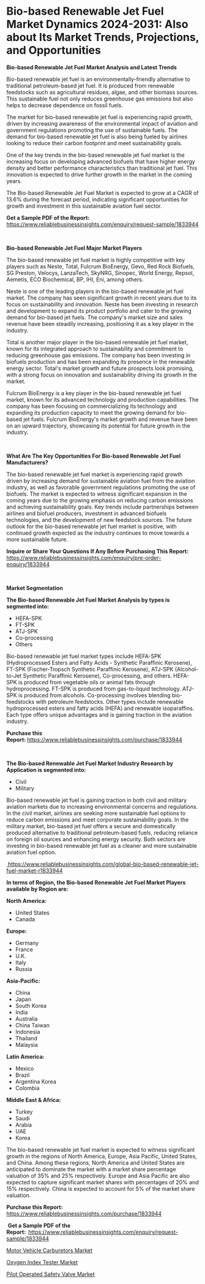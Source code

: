 <p><h1>Bio-based Renewable Jet Fuel Market Dynamics 2024-2031: Also about Its Market Trends, Projections, and Opportunities</h1></p><p><strong>Bio-based Renewable Jet Fuel Market Analysis and Latest Trends</strong></p>
<p><p>Bio-based renewable jet fuel is an environmentally-friendly alternative to traditional petroleum-based jet fuel. It is produced from renewable feedstocks such as agricultural residues, algae, and other biomass sources. This sustainable fuel not only reduces greenhouse gas emissions but also helps to decrease dependence on fossil fuels.</p><p>The market for bio-based renewable jet fuel is experiencing rapid growth, driven by increasing awareness of the environmental impact of aviation and government regulations promoting the use of sustainable fuels. The demand for bio-based renewable jet fuel is also being fueled by airlines looking to reduce their carbon footprint and meet sustainability goals.</p><p>One of the key trends in the bio-based renewable jet fuel market is the increasing focus on developing advanced biofuels that have higher energy density and better performance characteristics than traditional jet fuel. This innovation is expected to drive further growth in the market in the coming years.</p><p>The Bio-based Renewable Jet Fuel Market is expected to grow at a CAGR of 13.6% during the forecast period, indicating significant opportunities for growth and investment in this sustainable aviation fuel sector.</p></p>
<p><strong>Get a Sample PDF of the Report:&nbsp;</strong> <a href="https://www.reliablebusinessinsights.com/enquiry/request-sample/1833944">https://www.reliablebusinessinsights.com/enquiry/request-sample/1833944</a></p>
<p>&nbsp;</p>
<p><strong>Bio-based Renewable Jet Fuel Major Market Players</strong></p>
<p><p>The bio-based renewable jet fuel market is highly competitive with key players such as Neste, Total, Fulcrum BioEnergy, Gevo, Red Rock Biofuels, SG Preston, Velocys, LanzaTech, SkyNRG, Sinopec, World Energy, Repsol, Aemetis, ECO Biochemical, BP, IHI, Eni, among others.</p><p>Neste is one of the leading players in the bio-based renewable jet fuel market. The company has seen significant growth in recent years due to its focus on sustainability and innovation. Neste has been investing in research and development to expand its product portfolio and cater to the growing demand for bio-based jet fuels. The company's market size and sales revenue have been steadily increasing, positioning it as a key player in the industry.</p><p>Total is another major player in the bio-based renewable jet fuel market, known for its integrated approach to sustainability and commitment to reducing greenhouse gas emissions. The company has been investing in biofuels production and has been expanding its presence in the renewable energy sector. Total's market growth and future prospects look promising, with a strong focus on innovation and sustainability driving its growth in the market.</p><p>Fulcrum BioEnergy is a key player in the bio-based renewable jet fuel market, known for its advanced technology and production capabilities. The company has been focusing on commercializing its technology and expanding its production capacity to meet the growing demand for bio-based jet fuels. Fulcrum BioEnergy's market growth and revenue have been on an upward trajectory, showcasing its potential for future growth in the industry.</p></p>
<p>&nbsp;</p>
<p><strong>What Are The Key Opportunities For Bio-based Renewable Jet Fuel Manufacturers?</strong></p>
<p><p>The bio-based renewable jet fuel market is experiencing rapid growth driven by increasing demand for sustainable aviation fuel from the aviation industry, as well as favorable government regulations promoting the use of biofuels. The market is expected to witness significant expansion in the coming years due to the growing emphasis on reducing carbon emissions and achieving sustainability goals. Key trends include partnerships between airlines and biofuel producers, investment in advanced biofuels technologies, and the development of new feedstock sources. The future outlook for the bio-based renewable jet fuel market is positive, with continued growth expected as the industry continues to move towards a more sustainable future.</p></p>
<p><strong>Inquire or Share Your Questions If Any Before Purchasing This Report:</strong> <a href="https://www.reliablebusinessinsights.com/enquiry/pre-order-enquiry/1833944">https://www.reliablebusinessinsights.com/enquiry/pre-order-enquiry/1833944</a></p>
<p>&nbsp;</p>
<p><strong>Market Segmentation</strong></p>
<p><strong>The Bio-based Renewable Jet Fuel Market Analysis by types is segmented into:</strong></p>
<p><ul><li>HEFA-SPK</li><li>FT-SPK</li><li>ATJ-SPK</li><li>Co-processing</li><li>Others</li></ul></p>
<p><p>Bio-based renewable jet fuel market types include HEFA-SPK (Hydroprocessed Esters and Fatty Acids - Synthetic Paraffinic Kerosene), FT-SPK (Fischer-Tropsch Synthetic Paraffinic Kerosene), ATJ-SPK (Alcohol-to-Jet Synthetic Paraffinic Kerosene), Co-processing, and others. HEFA-SPK is produced from vegetable oils or animal fats through hydroprocessing. FT-SPK is produced from gas-to-liquid technology. ATJ-SPK is produced from alcohols. Co-processing involves blending bio-feedstocks with petroleum feedstocks. Other types include renewable hydroprocessed esters and fatty acids (HEFA) and renewable isoparaffins. Each type offers unique advantages and is gaining traction in the aviation industry.</p></p>
<p><strong>Purchase this Report:&nbsp;</strong><a href="https://www.reliablebusinessinsights.com/purchase/1833944">https://www.reliablebusinessinsights.com/purchase/1833944</a></p>
<p>&nbsp;</p>
<p><strong>The Bio-based Renewable Jet Fuel Market Industry Research by Application is segmented into:</strong></p>
<p><ul><li>Civil</li><li>Military</li></ul></p>
<p><p>Bio-based renewable jet fuel is gaining traction in both civil and military aviation markets due to increasing environmental concerns and regulations. In the civil market, airlines are seeking more sustainable fuel options to reduce carbon emissions and meet corporate sustainability goals. In the military market, bio-based jet fuel offers a secure and domestically produced alternative to traditional petroleum-based fuels, reducing reliance on foreign oil sources and enhancing energy security. Both sectors are investing in bio-based renewable jet fuel as a cleaner and more sustainable aviation fuel option.</p></p>
<p><a href="https://www.reliablebusinessinsights.com/global-bio-based-renewable-jet-fuel-market-r1833944">&nbsp;https://www.reliablebusinessinsights.com/global-bio-based-renewable-jet-fuel-market-r1833944</a></p>
<p><strong>In terms of Region, the Bio-based Renewable Jet Fuel Market Players available by Region are:</strong></p>
<p>
    <p> <strong> North America: </strong>
        <ul>
            <li>United States</li>
            <li>Canada</li>
        </ul>
        </p> 
    <p> <strong> Europe: </strong>
        <ul>
            <li>Germany</li>
            <li>France</li>
            <li>U.K.</li>
            <li>Italy</li>
            <li>Russia</li>
        </ul>
        </p> 
    <p> <strong> Asia-Pacific: </strong>
        <ul>
            <li>China</li>
            <li>Japan</li>
            <li>South Korea</li>
            <li>India</li>
            <li>Australia</li>
            <li>China Taiwan</li>
            <li>Indonesia</li>
            <li>Thailand</li>
            <li>Malaysia</li>
        </ul>
        </p> 
    <p> <strong> Latin America: </strong>
        <ul>
            <li>Mexico</li>
            <li>Brazil</li>
            <li>Argentina Korea</li>
            <li>Colombia</li>
        </ul>
        </p> 
    <p> <strong> Middle East & Africa: </strong>
        <ul>
            <li>Turkey</li>
            <li>Saudi</li>
            <li>Arabia</li>
            <li>UAE</li>
            <li>Korea</li>
        </ul>
    </p>
    </p>
<p><p>The bio-based renewable jet fuel market is expected to witness significant growth in the regions of North America, Europe, Asia Pacific, United States, and China. Among these regions, North America and United States are anticipated to dominate the market with a market share percentage valuation of 35% and 25% respectively. Europe and Asia Pacific are also expected to capture significant market shares with percentages of 20% and 15% respectively. China is expected to account for 5% of the market share valuation.</p></p>
<p><strong>Purchase this Report: </strong><a href="https://www.reliablebusinessinsights.com/purchase/1833944">https://www.reliablebusinessinsights.com/purchase/1833944</a></p>
<p>&nbsp;<strong>Get a Sample PDF of the Report:&nbsp;&nbsp;</strong><a href="https://www.reliablebusinessinsights.com/enquiry/request-sample/1833944">https://www.reliablebusinessinsights.com/enquiry/request-sample/1833944</a></p>
<p><strong></strong></p>
<p><p><a href="https://www.linkedin.com/pulse/motor-vehicle-carburetors-market-research-report-its-history-tifgc">Motor Vehicle Carburetors Market</a></p><p><a href="https://www.linkedin.com/pulse/oxygen-index-tester-market-key-successful-business-strategy-lyovc">Oxygen Index Tester Market</a></p><p><a href="https://www.linkedin.com/pulse/pilot-operated-safety-valve-market-report-reveals-latest-trends-0jdnc">Pilot Operated Safety Valve Market</a></p></p>